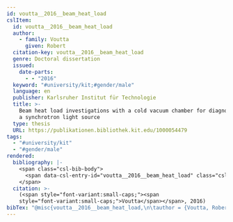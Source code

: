 ```yaml
---
id: voutta__2016__beam_heat_load
cslItem:
  id: voutta__2016__beam_heat_load
  author:
    - family: Voutta
      given: Robert
  citation-key: voutta__2016__beam_heat_load
  genre: Doctoral dissertation
  issued:
    date-parts:
      - - "2016"
  keyword: "#university/kit;#gender/male"
  language: en
  publisher: Karlsruher Institut für Technologie
  title: >-
    Beam heat load investigations with a cold vacuum chamber for diagnostics in
    a synchrotron light source
  type: thesis
  URL: https://publikationen.bibliothek.kit.edu/1000054479
tags:
  - "#university/kit"
  - "#gender/male"
rendered:
  bibliography: |-
    <span class="csl-bib-body">
      <span data-csl-entry-id="voutta__2016__beam_heat_load" class="csl-entry"><span class='author-bib'>Voutta</span>. <span class='date-bib'>(2016)</span>. <span class='title'><i><b><span style="font-style:normal;">Beam heat load investigations with a cold vacuum chamber for diagnostics in a synchrotron light source</span></b></i></span> [Doctoral dissertation, Karlsruher Institut für Technologie]. <span class='URL'><a href='https://publikationen.bibliothek.kit.edu/1000054479'>LINK</a></span></span>
    </span>
  citation: >-
    (<span style="font-variant:small-caps;"><span
    style="font-variant:small-caps;">Voutta</span></span>, 2016)
bibTex: "@misc{voutta__2016__beam_heat_load,\n\tauthor = {Voutta, Robert},\n\tyear = {2016},\n\tschool = {Karlsruher Institut f{\\\" u}r Technologie},\n\ttitle = {Beam heat load investigations with a cold vacuum chamber for diagnostics in a synchrotron light source},\n\ttype = {Doctoral dissertation},\n\turl = {https://publikationen.bibliothek.kit.edu/1000054479},\n}\n\n"
---
```

